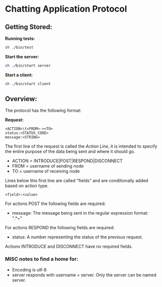 # Chatting Application Protocol

## Getting Stored:

**Running tests:**
```sh
sh ./bin/test
```

**Start the server:**
```sh
sh ./bin/start server
```

**Start a client:**
```sh
sh ./bin/start client
```

## Overview:

The protocol has the following format:

**Request:**
```
<ACTION>\t<FROM>-><TO>
status:<STATUS_CODE>
message:<STRING>
```

The first line of the request is called the *Action Line*, it is intended to specify the entire purpose of the data being sent and where it should go.
- ACTION = INTRODUCE|POST|RESPOND|DISCONNECT
- FROM = username of sending node
- TO = username of receiving node


Lines below this first line are called "fields" and are conditionally added based on action type.
```
<field>:<value>
```

For actions POST the following fields are required:
- message: The message being sent in the regular expression format: ".*+"


For actions RESPOND the following fields are required:
- status: A number representing the status of the previous request.


Actions INTRODUCE and DISCONNECT have no required fields.


### MISC notes to find a home for:
- Encoding is utf-8
- server responds with username = server. Only the server can be named server.
